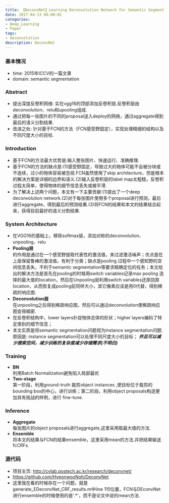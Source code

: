 ```yaml
---
title: 【DeconvNet】Learning Deconvolution Network for Semantic Segmentation笔记
date: 2017-04-13 00:00:01
categories:
- Deep_Learning
- Paper
tags:
- deconvolution
description: DeconvNet
---
```

### 基本情况
* time: 2015年ICCV的一篇文章
* domain: semantic segmentation

### Abstract
* 提出深度反卷积网络: 实在vgg16的顶部添加反卷积层.反卷积层由deconvolution、relu和upooling组成.
* 通过把每一张图片的不同的proposal送入deploy的网络，通过aggregate得到最后的语义分割结果.
* 改进之处: 针对基于FCN的方法（FCN感受野固定），实现处理精细的结构以及不同尺度大小的目标.

### Introduction
* 基于FCN的方法最大优势是:输入整张图片、快速运行、准确推理.
* 基于FCN的方法的缺点是:(1)感受野固定，导致过大的物体可能不会被分块或不连续，过小的物体容易被忽视.FCN虽然使用了skip architecture，但是根本的解决方案是详细的边界和语义.(2)输入反卷积层的label map太粗糙，反卷积过程太简单，使得物体的细节信息丢失或被平滑.
* 为了解决上述两个问题，本文有一下主要贡献:(1)提出了一个deep deconvolution network.(2)对于每张图片使用多个proposal进行预测，最后进行aggregate，得到最后的预测结果.(3)将FCN的结果和本文的结果结合起来，获得目前最好的语义分割结果.

### System Architecture
* 在VGG16的基础上，移除softmax层，添加对称的deconvolution、unpooling、relu
* **Pooling层**  
的作用是通过在一个感受野提取代表性的激活值，来过滤激活噪声；优点是在上层保留鲁棒的激活值，有利于分类；缺点是pooling 过程中一个感知野的空间信息丢失，不利于semantic segmentation等要求精确定位的任务；本文给出的解决方法是首先在pooling的时候用switch variables记录max pooling 选择的最大值的location，然后在Unpooling层利用switch variables还原回原location，从而恢复成pooling前同样大小，其它像素应该是用0代替，得到稀疏的响应图.
* **Deconvolution层**   
在unpooling之后得到稀疏响应图，然后可以通过deconvolution使稀疏响应图变得稠密.
* 在反卷积结构中，lower layers扑捉物体总体的形状；higher layers编码了特定类别的细节信息；
* 本文实质是将semantic segmentation问题视为instance  segmentation问题. 原因是: instance segmentation可以处理不同尺度大小的目标； ***并且可以减少搜索空间，减少训练的复杂度减少存储需求(不明白)***

### Training
* **BN**  
利用Batch Normalization避免陷入局部最优
* **Two-stage**  
第一阶段，利用ground-truth 裁剪object instances ,使目标位于裁剪的bounding box的中心，进行训练；第二阶段，利用object proposals构造更加具有挑战的样例，进行 fine-tune.  

### Inference
* **Aggregate**  
每张图片的object proposals进行aggregate,这里采用取最大值的方法.
* **Ensemble**  
将本文的结果与FCN的结果ensemble，这里采用mean的方法.并把结果输送fcCRFs.

### 源代码
* 项目主页: http://cvlab.postech.ac.kr/research/deconvnet/
* https://github.com/HyeonwooNoh/DeconvNet
* 这里我在看的时候存在一个问题，就是generate_EDeconvNet_CRF_results.m中line 115位置，FCN与DEconvNet进行ensemble的时候使用的是'.*'，而不是论文中说的mean方法.
